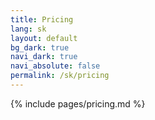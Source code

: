 ```yaml
---
title: Pricing
lang: sk
layout: default
bg_dark: true
navi_dark: true
navi_absolute: false
permalink: /sk/pricing
---
```


{% include pages/pricing.md %}